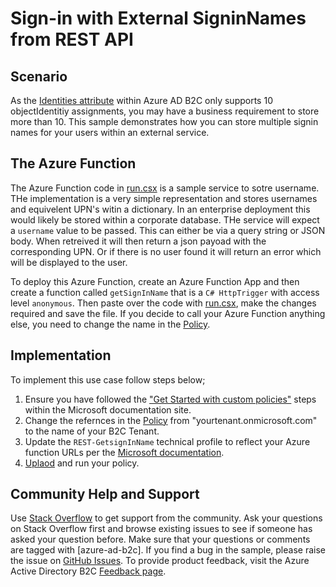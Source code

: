 # Sign-in with External SigninNames from REST API

## Scenario
As the [Identities attribute](https://docs.microsoft.com/en-gb/azure/active-directory-b2c/user-profile-attributes#identities-attribute) within Azure AD B2C only supports 10 objectIdentitiy assignments, you may have a business requirement to store more than 10.
This sample demonstrates how you can store multiple signin names for your users within an external service.

## The Azure Function
The Azure Function code in [run.csx](source-code/run.csx) is a sample service to sotre username. THe implementation is a very simple representation and stores usernames and equivelent UPN's witin a dictionary. In an enterprise deployment this would likely be stored within a corporate database.
THe service will expect a `username` value to be passed. This can either be via a query string or JSON body. When retreived it will then return a json payoad with the corresponding UPN. Or if there is no user found it will return an error which will be displayed to the  user.

To deploy this Azure Function, create an Azure Function App and then create a function called `getSignInName` that is a `C# HttpTrigger` with access level `anonymous`. Then paste over the code with [run.csx](source-code/run.csx), make the changes required and save the file. If you decide to call your Azure Function anything else, you need to change the name in the [Policy](policy/SignUpOrSignin_ExternalUsername.xml#L49).


## Implementation
To implement this use case follow steps below;
1. Ensure you have followed the ["Get Started with custom policies"](https://docs.microsoft.com/en-gb/azure/active-directory-b2c/custom-policy-get-started) steps within the Microsoft documentation site. 
1. Change the refernces in the [Policy](policy/SignUpOrSignin_ExternalUsername.xml) from "yourtenant.onmicrosoft.com" to the name of your B2C Tenant.
1. Update the `REST-GetsignInName` technical profile to reflect your Azure function URLs per the [Microsoft documentation](https://docs.microsoft.com/en-gb/azure/active-directory-b2c/custom-policy-rest-api-intro).
1. [Uplaod](https://docs.microsoft.com/en-gb/azure/active-directory-b2c/custom-policy-get-started#upload-the-policies) and run your policy.



## Community Help and Support
Use [Stack Overflow](https://stackoverflow.com/questions/tagged/azure-ad-b2c) to get support from the community. Ask your questions on Stack Overflow first and browse existing issues to see if someone has asked your question before. Make sure that your questions or comments are tagged with [azure-ad-b2c].
If you find a bug in the sample, please raise the issue on [GitHub Issues](https://github.com/azure-ad-b2c/samples/issues).
To provide product feedback, visit the Azure Active Directory B2C [Feedback page](https://feedback.azure.com/forums/169401-azure-active-directory?category_id=160596).
